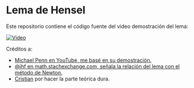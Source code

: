 # Lema de Hensel

Este repositorio contiene el código fuente del video demostración del lema:

[![Video](https://img.youtube.com/vi/kbb-D3ZG_jo/maxresdefault.jpg)](https://www.youtube.com/watch?v=kbb-D3ZG_jo)

Créditos a:

- [Michael Penn en YouTube, me basé en su demostración.](https://youtu.be/n-re4ral9Aw)
- [@ihf en math.stachexchange.com, señala la relación del lema con el método de Newton.](https://math.stackexchange.com/questions/1440977/intuition-behind-hensels-lemma)
- [Cristian](mailto:crtorresr@unal.edu.co) por hacer la parte teórica dura.